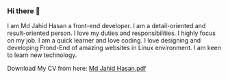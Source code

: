 ### Hi there 👋

I am Md Jahid Hasan a front-end developer. I am a detail-oriented and result-oriented person. I love my duties and responsibilities. I highly focus on my job. I am a quick learner and love coding. I love designing and developing Frond-End of amazing websites in Linux environment. I am keen to learn new technology.

Download My CV from here: 
[Md Jahid Hasan.pdf](https://github.com/hmjahid/hmjahid/files/11052935/Md.Jahid.Hasan-FD.pdf)


<!--
**hmjahid/hmjahid** is a ✨ _special_ ✨ repository because its `README.md` (this file) appears on your GitHub profile.

Here are some ideas to get you started:

- 🔭 I’m currently working on ...
- 🌱 I’m currently learning ...
- 👯 I’m looking to collaborate on ...
- 🤔 I’m looking for help with ...
- 💬 Ask me about ...
- 📫 How to reach me: ...
- 😄 Pronouns: ...
- ⚡ Fun fact: ...
-->




